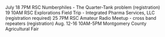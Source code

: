 July 18 7PM RSC Numberphiles - The Quarter-Tank problem (registration)
19 10AM RSC Explorations Field Trip - Integrated Pharma Services, LLC
(registration required) 25 7PM RSC Amateur Radio Meetup - cross band
repeaters (registration) Aug. 12-16 10AM-5PM Montgomery County
Agricultural Fair
